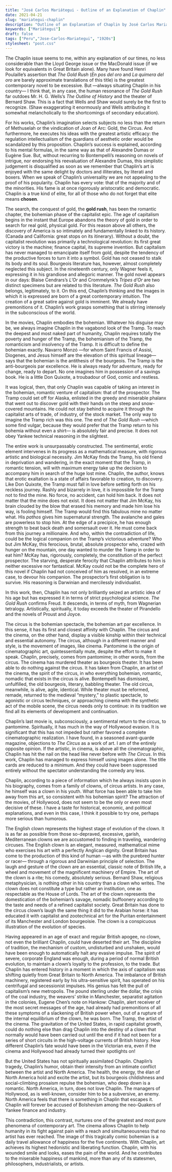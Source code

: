 ```yaml
---
title: "José Carlos Mariátegui - Outline of an Explanation of Chaplin"
date: 2021-04-21
slug: "mariategui-chaplin"
description: "Outline of an Explanation of Chaplin by José Carlos Mariátegui"
keywords: ["Mariátegui"]
draft: false
tags: ["Peru","Jose-Carlos-Mariategui", "1920s"]
stylesheet: "post.css"
---
```

The Chaplin issue seems to me, within any explanation of our times, no less considerable than the Lloyd George issue or the MacDonald issue (if we look for equivalents in Great Britain alone). Many have found Henri Poulaille’s assertion that *The Gold Rush* (*En pos del oro* and *La quimera del oro* are barely approximate translations of this title) is the greatest contemporary novel to be excessive. But —always situating Chaplin in his country— I think that, in any case, the human resonance of *The Gold Rush* far outdoes Mr. H. G. Wells’s *The Outline of History* and the theater of Bernard Shaw. This is a fact that Wells and Shaw would surely be the first to recognize. (Shaw exaggerating it enormously and Wells attributing it somewhat melancholically to the shortcomings of secondary education).

For his works, Chaplin’s imagination selects subjects no less than the return of Methuselah or the vindication of Joan of Arc: Gold, the Circus. And furthermore, he executes his ideas with the greatest artistic efficacy: the regulation intellectualism of the guardians of aesthetic order would be scandalized by this proposition. Chaplin’s success is explained, according to his mental formulas, in the same way as that of Alexandre Dumas or Eugène Sue. But, without recurring to Bontempelli’s reasoning on novels of intrigue, nor endorsing his reevaluation of Alexandre Dumas, this simplistic judgement is disqualified as soon as we remember that Chaplin’s art is enjoyed with the same delight by doctors and illiterates, by literati and boxers. When we speak of Chaplin’s universality we are not appealing to the proof of his popularity. Chaplin has every vote: that of the majority and of the minorities. His fame is at once rigorously aristocratic and democratic. Chaplin is a true kind of elite, for all of those who do not forget that elite means **chosen**.

The search, the conquest of gold, the **gold rush**, has been the romantic chapter, the bohemian phase of the capitalist epic. The age of capitalism begins in the instant that Europe abandons the theory of gold in order to search for real gold, physical gold. For this reason above all others, the discovery of America is so intimately and fundamentally linked to its history. (Canada and California: great stops on its itinerary). Without a doubt, the capitalist revolution was primarily a technological revolution: its first great victory is the machine; finance capital, its supreme invention. But capitalism has never managed to emancipate itself from gold, despite the tendency of the productive forces to turn it into a symbol. Gold has not ceased to stalk its body and its soul. Bourgeois literature has, however, almost completely neglected this subject. In the nineteenth century, only Wagner feels it, expressing it in his grandiose and allegoric manner. The gold novel appears in our days: Blaise Cendrars’s *L’Or* and Crommelynk’s *Tripes d’Or* are two distinct specimens but are related to this literature. *The Gold Rush* also belongs, legitimately, to it. On this end, Chaplin’s thinking and the images in which it is expressed are born of a great contemporary intuition. The creation of a great satire against gold is imminent. We already have premonitions of it. Chaplin’s work grasps something that is stirring intensely in the subconscious of the world.

In the movies, Chaplin embodies the bohemian. Whatever his disguise may be, we always imagine Chaplin in the vagabond look of the Tramp. To reach the deepest and most naked part of humanity, Chaplin requires totally the poverty and hunger of the Tramp, the bohemianism of the Tramp, the romanticism and insolvency of the Tramp. It is difficult to define the bohemian exactly. Navarro Monzó —for whom Saint Francis of Assisi, Diogenes, and Jesus himself are the elevation of this spiritual lineage— says that the bohemian is the antithesis of the bourgeois. The Tramp is the anti-bourgeois par excellence. He is always ready for adventure, ready for change, ready to depart. No one imagines him in possession of a savings book. He is a little Don Quixote, a troubadour of God, comic and restless.

It was logical, then, that only Chaplin was capable of taking an interest in the bohemian, romantic venture of capitalism: that of the prospector. The Tramp could set off for Alaska, enlisted in the greedy and miserable phalanx that went out to discover gold with their hands on the steep and snow-covered mountains. He could not stay behind to acquire it through the capitalist arts of trade, of industry, of the stock market. The only way to imagine the Tramp rich was this one. The end of *The Gold Rush* —which some find vulgar, because they would prefer that the Tramp return to his bohemia without even a shirt— is absolutely fair and precise. It does not obey Yankee technical reasoning in the slightest.

The entire work is unsurpassably constructed. The sentimental, erotic element intervenes in its progress as a mathematical measure, with rigorous artistic and biological necessity. Jim McKay finds the Tramp, his old friend in deprivation and wandering, in the exact moment that the Tramp, in romantic tension, will with maximum energy take up the decision to accompany him in search of the huge lost mine. Chaplin, the author, knows that erotic exaltation is a state of affairs favorable to creation, to discovery. Like Don Quixote, the Tramp must fall in love before setting forth on his reckless journey. Rashly and bizarrely in love, it is impossible for the Tramp not to find the mine. No force, no accident, can hold him back. It does not matter that the mine does not exist. It does not matter that Jim McKay, his brain clouded by the blow that erased his memory and made him lose his way, is fooling himself. The Tramp would find this fabulous mine no matter what. His *pathos* gives him supernatural strength. The avalanche and gales are powerless to stop him. At the edge of a precipice, he has enough strength to beat back death and somersault over it. He must come back from this journey a millionaire. And who, within the contradiction of life, could be the logical companion on the Tramp’s victorious adventure? Who but Jim McKay, this ferocious, brutal, absolute prospector who, crazed with hunger on the mountain, one day wanted to murder the Tramp in order to eat him? McKay has, rigorously, completely, the constitution of the perfect prospector. The starving, desperate ferocity that Chaplin attributes to him is neither excessive nor fantastical. McKay could not be the complete hero of this novel if Chaplin had not conceived of him as resolved, in an extreme case, to devour his companion. The prospector’s first obligation is to survive. His reasoning is Darwinian and mercilessly individualist.

In this work, then, Chaplin has not only brilliantly seized an artistic idea of his age but has expressed it in terms of strict psychological science. *The Gold Rush* confirms Freud. It descends, in terms of myth, from Wagnerian tetralogy. Artistically, spiritually, it today exceeds the theater of Pirandello and the novels of Proust and Joyce.

The circus is the bohemian spectacle, the bohemian art par excellence. In this sense, it has its first and closest affinity with Chaplin. The circus and the cinema, on the other hand, display a visible kinship within their technical and essential autonomy. The circus, although in a different manner and style, is the movement of images, like cinema. Pantomime is the origin of cinematographic art, quintessentially mute, despite the effort to make it speak. Chaplin, precisely, comes from pantomime; in other words, from the circus. The cinema has murdered theater as bourgeois theater. It has been able to do nothing against the circus. It has taken from Chaplin, an artist of the cinema, the spirit of the circus, in who everything bohemian, romantic, nomadic that exists in the circus is alive. Bontempelli has dismissed, unfulfilled, the old bourgeois, literary, babbling theater. The old circus, meanwhile, is alive, agile, identical. While theater must be reformed, remade, returned to the medieval “mystery,” to plastic spectacle, to agonistic or circus techniques, or approaching cinema with the synthetic act of the mobile scene, the circus needs only to continue: in its tradition we find all its elements of development and continuation.

Chaplin’s last movie is, subconsciously, a sentimental return to the circus, to pantomime. Spiritually, it has much in the way of Hollywood evasion. It is significant that this has not impeded but rather favored a complete cinematographic realization. I have found, in a seasoned avant-guarde magazine, objections to *The Circus* as a work of art. I am of the entirely opposite opinion. If the artistic, in cinema, is above all the cinematographic, Chaplin has hit the nail on the head like never before with *The Circus*. In this work, Chaplin has managed to express himself using images alone. The title cards are reduced to a minimum. And they could have been suppressed entirely without the spectator understanding the comedy any less.

Chaplin, according to a piece of information which he always insists upon in his biography, comes from a family of clowns, of circus artists. In any case, he himself was a clown in his youth. What force has been able to take him away from this art, so consistent with his bohemian spirit? The attraction of the movies, of Hollywood, does not seem to be the only or even most decisive of these. I have a taste for historical, economic, and political explanations, and even in this case, I think it possible to try one, perhaps more serious than humorous.

The English clown represents the highest stage of evolution of the clown. It is as far as possible from those so-depraved, excessive, garish, Mediterranean clowns we are accustomed to finding in traveling, wandering circuses. The English clown is an elegant, measured, mathematical mime who exercises his art with a perfectly Anglican dignity. Great Britain has come to the production of this kind of human —as with the purebred hunter or racer— through a rigorous and Darwinian principle of selection. The laugh and gesture of the clown are an essential, classic note of British life, a wheel and movement of the magnificent machinery of Empire. The art of the clown is a rite; his comedy, absolutely serious. Bernard Shaw, religious metaphysician, is nothing other in his country than a clown who writes. The clown does not constitute a type but rather an institution, one as respectable as the House of Lords. The art of the clown represents the domestication of the bohemian’s savage, nomadic buffoonery according to the taste and needs of a refined capitalist society. Great Britain has done to the circus clown’s laugh the same thing it did to the Arabian horse: it has educated it with capitalist and zootechnical art for the Puritan entertainment of its Manchester and London bourgeoisie. The clown is a conspicuous illustration of the evolution of species.

Having appeared in an age of exact and regular British apogee, no clown, not even the brilliant Chaplin, could have deserted their art. The discipline of tradition, the mechanism of custom, undisturbed and unshaken, would have been enough to automatically halt any evasive impulse. The spirit of severe, corporate England was enough, during a period of normal British evolution, to maintain a clown’s loyalty to the profession, to the trade. But Chaplin has entered history in a moment in which the axis of capitalism was shifting quietly from Great Britain to North America. The imbalance of British machinery, registered early by his ultra-sensitive spirit, has operated on his centrifugal and secessionist impulses. His genius has felt the pull of capitalism’s new metropolis. The pound sterling under the dollar, the crisis of the coal industry, the weavers’ strike in Manchester, separatist agitation in the colonies, Eugene Chen’s note on Hankow: Chaplin, alert receiver of the most secret messages of the age, had already had premonitions of all these symptoms of a slackening of British power when, out of a rupture of the internal equilibrium of the clown, he was born. The Tramp, the artist of the cinema. The gravitation of the United States, in rapid capitalist growth, could do nothing else than drag Chaplin into the destiny of a clown that normally would have been carried out until the end if it had not been for a series of short circuits in the high-voltage currents of British history. How different Chaplin’s fate would have been in the Victorian era, even if the cinema and Hollywood had already turned their spotlights on!

But the United States has not spiritually assimilated Chaplin. Chaplin’s tragedy, Chaplin’s humor, obtain their intensity from an intimate conflict between the artist and North America. The health, the energy, the élan of North America hold and excite the artist, but its bourgeois childishness and social-climbing prosaism repulse the bohemian, who deep down is a romantic. North America, in turn, does not love Chaplin. The managers of Hollywood, as is well-known, consider him to be a subversive, an enemy. North America feels that there is something in Chaplin that escapes it. Chaplin will forever be accused of Bolshevism among the neo-Quakers of Yankee finance and industry.

This contradiction, this contrast, nurtures one of the greatest and most pure phenomena of contemporary art. The cinema allows Chaplin to help humanity in its fight against pain with a reach and simultaneousness that no artist has ever reached. The image of this tragically comic bohemian is a daily travel allowance of happiness for the five continents. With Chaplin, art achieves its highest hedonistic and liberating function. Chaplin, with his wounded smile and looks, eases the pain of the world. And he contributes to the miserable happiness of mankind, more than any of its statesmen, philosophers, industrialists, or artists.